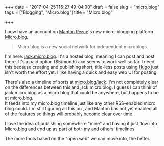 +++
date = "2017-04-25T16:27:49-04:00"
draft = false
slug = "micro.blog"
tags = ["Blogging", "Micro.blog"]
title = "Micro.blog"

+++

I now have an account on [Manton Reece](http://www.manton.org/)'s new micro-blogging platform [Micro.blog](https://micro.blog/).

> Micro.blog is a new social network for independent microblogs.

I'm here: [jack.micro.blog](https://jack.micro.blog). It's a hosted blog, meaning
I can post and host there. It's a paid option ($5/month) and seems to work well so far.
I need this because creating and publishing short, title-less posts using [Hugo](https://gohugo.io)
just isn't worth the effort yet. I like having a quick and easy web UI for posting.

There's also a timeline of sorts at [micro.blog/jack](https://micro.blog/jack). I'm 
not completely clear on the differences between this and jack.micro.blog. I guess I can think
of jack.micro.blog as a micro blog that could be anywhere, but happens to be at micro.blog.\
It feeds into my micro.blog timeline just like any other RSS-enabled micro blog could.
I'm still figuring all this out, and Manton has not yet enabled all of the features so things 
will probably become clear over time.

I love the idea of publishing somewhere "mine" and having it just flow into
Micro.blog and end up as part of both my and others' timelines. 

The more tools based on the "open web" we can move into, the better.


